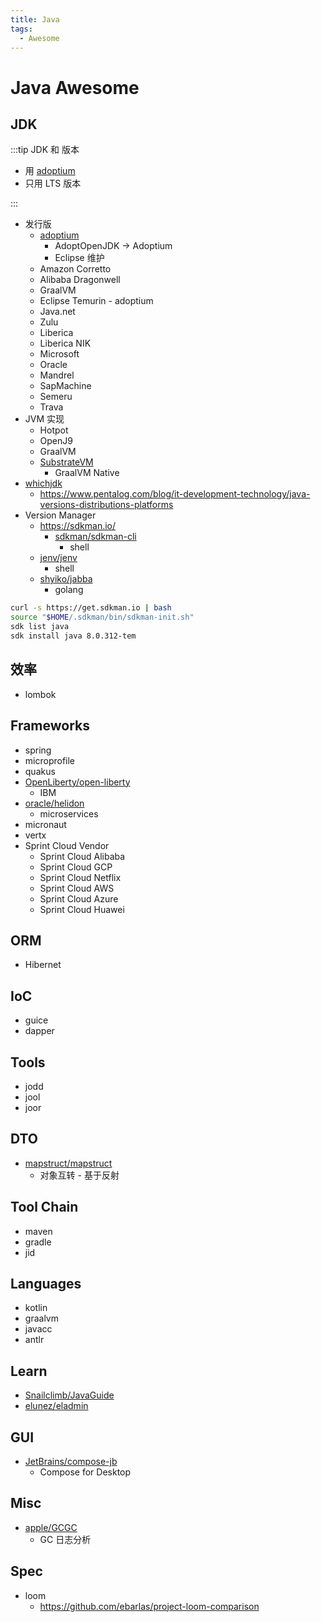 ```yaml
---
title: Java
tags:
  - Awesome
---
```


# Java Awesome

## JDK

:::tip JDK 和 版本

- 用 [adoptium]
- 只用 LTS 版本

:::

- 发行版
  - [adoptium]
    - AdoptOpenJDK -> Adoptium
    - Eclipse 维护
  - Amazon Corretto
  - Alibaba Dragonwell
  - GraalVM
  - Eclipse Temurin - adoptium
  - Java.net
  - Zulu
  - Liberica
  - Liberica NIK
  - Microsoft
  - Oracle
  - Mandrel
  - SapMachine
  - Semeru
  - Trava
- JVM 实现
  - Hotpot
  - OpenJ9
  - GraalVM
  - [SubstrateVM](https://github.com/oracle/graal/tree/master/substratevm)
    - GraalVM Native
- [whichjdk](https://whichjdk.com/)
  - https://www.pentalog.com/blog/it-development-technology/java-versions-distributions-platforms
- Version Manager
  - https://sdkman.io/
    - [sdkman/sdkman-cli](https://github.com/sdkman/sdkman-cli)
      - shell
  - [jenv/jenv](https://github.com/jenv/jenv)
    - shell
  - [shyiko/jabba](https://github.com/shyiko/jabba)
    - golang

[adoptium]: https://adoptium.net/

```bash
curl -s https://get.sdkman.io | bash
source "$HOME/.sdkman/bin/sdkman-init.sh"
sdk list java
sdk install java 8.0.312-tem
```

## 效率

- lombok

## Frameworks

- spring
- microprofile
- quakus
- [OpenLiberty/open-liberty](https://github.com/OpenLiberty/open-liberty)
  - IBM
- [oracle/helidon](https://github.com/oracle/helidon)
  - microservices
- micronaut
- vertx
- Sprint Cloud Vendor
  - Sprint Cloud Alibaba
  - Sprint Cloud GCP
  - Sprint Cloud Netflix
  - Sprint Cloud AWS
  - Sprint Cloud Azure
  - Sprint Cloud Huawei

## ORM

- Hibernet

## IoC

- guice
- dapper

## Tools

- jodd
- jool
- joor

## DTO

- [mapstruct/mapstruct](https://github.com/mapstruct/mapstruct)
  - 对象互转 - 基于反射

## Tool Chain

- maven
- gradle
- jid

## Languages

- kotlin
- graalvm
- javacc
- antlr

## Learn

- [Snailclimb/JavaGuide](https://github.com/Snailclimb/JavaGuide)
- [elunez/eladmin](https://github.com/elunez/eladmin)

## GUI

- [JetBrains/compose-jb](https://github.com/JetBrains/compose-jb)
  - Compose for Desktop

## Misc

- [apple/GCGC](https://github.com/apple/GCGC)
  - GC 日志分析

## Spec

- loom
  - https://github.com/ebarlas/project-loom-comparison
